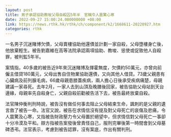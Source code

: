 ```yaml
---
layout: post
title: 男子承認協助教唆父母自殺囚5年半　官稱令人震驚心寒
date: 2022-09-27 15:00:24.000000000 +08:00
link: https://news.rthk.hk/rthk/ch/component/k2/1668611-20220927.htm
categories: rthk
---
```


一名男子沉迷賭博欠債，父母賣樓協助他還債並計劃一家自殺，父母墮樓身亡後，他放棄輕生。被告劉嘉維在高等法院承認兩項協助、教唆、慫使或促致他人自殺罪，被判監5年半。

案情指，40多歲的被告近9年來沉迷賭博及揮霍無度，欠債約50萬元，亦曾向前僱主借貸180萬元，父母出售自住物業協助還債，又向其他人借貸。73歲父親患有心臟病及前列腺毛病，66歲母親患膝蓋疾病，兩人擔心日後承受疾病痛楚，母親建議一家尋死。去年2月，一家人去到山頂及晚膳後回家，被告協助父母站到天台邊緣，母親率先自殺身亡，父親自殺前勸被告活下去，被告最終放棄自殺。

法官陳仲衡判刑時說，被告沒有做任何事去阻止父母結束生命，諷刺的是父親的遺言救了被告一命。法官又說，被告在求情信沒有提及對父母死亡的哀傷及悲痛，令人震驚及心寒，又指被告財政壓力令父母置於絕望中，但求情信對父母死亡一事卻十分冷漠及平和。辯方指被告案發後曾責怪自己，服刑完畢後第一時間會到父母墓碑憑弔。法官表示，考慮到被告認罪，沒有案底，作出有關判刑。
